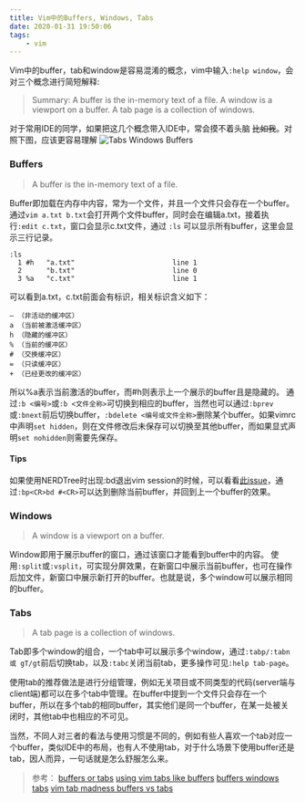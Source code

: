 ```yaml
---
title: Vim中的Buffers, Windows, Tabs
date: 2020-01-31 19:50:06
tags:
    - vim
---
```


Vim中的buffer，tab和window是容易混淆的概念，vim中输入`:help window`，会对三个概念进行简短解释:

> Summary:
> A buffer is the in-memory text of a file.
> A window is a viewport on a buffer.
> A tab page is a collection of windows.

对于常用IDE的同学，如果把这几个概念带入IDE中，常会摸不着头脑 ~~比如我~~。对照下图，应该更容易理解
![Tabs Windows Buffers](https://picture.wzmmmmj.com/vim-tabs-windows-buffers.jpg)

<!--more-->

### Buffers
> A buffer is the in-memory text of a file.

Buffer即加载在内存中内容，常为一个文件，并且一个文件只会存在一个buffer。通过`vim a.txt b.txt`会打开两个文件buffer，同时会在编辑a.txt，接着执行`:edit c.txt`，窗口会显示c.txt文件，通过 `:ls` 可以显示所有buffer，这里会显示三行记录。

```vim
:ls
  1 #h   "a.txt"                        line 1
  2      "b.txt"                        line 0
  3 %a   "c.txt"                        line 1
```

可以看到a.txt，c.txt前面会有标识，相关标识含义如下：

```
– （非活动的缓冲区）
a （当前被激活缓冲区）
h （隐藏的缓冲区）
% （当前的缓冲区）
# （交换缓冲区）
= （只读缓冲区）
+ （已经更改的缓冲区）
```

所以%a表示当前激活的buffer，而#h则表示上一个展示的buffer且是隐藏的。
通过`:b <编号>`或`:b <文件全称>`可切换到相应的buffer，当然也可以通过`:bprev`或`:bnext`前后切换buffer，`:bdelete <编号或文件全称>`删除某个buffer。如果vimrc中声明`set hidden`，则在文件修改后未保存可以切换至其他buffer，而如果显式声明`set nohidden`则需要先保存。

#### Tips
如果使用NERDTree时出现:bd退出vim session的时候，可以看看[此issue](https://github.com/preservim/nerdtree/issues/400)，通过`:bp<CR>bd #<CR>`可以达到删除当前buffer，并回到上一个buffer的效果。

### Windows
> A window is a viewport on a buffer.

Window即用于展示buffer的窗口，通过该窗口才能看到buffer中的内容。 使用`:split`或`:vsplit`，可实现分屏效果，在新窗口中展示当前buffer，也可在操作后加文件，新窗口中展示新打开的buffer。也就是说，多个window可以展示相同的buffer。

### Tabs

> A tab page is a collection of windows.

Tab即多个window的组合，一个tab中可以展示多个window，通过`:tabp/:tabn 或 gT/gt`前后切换tab，以及`:tabc`关闭当前tab，更多操作可见`:help tab-page`。

使用tab的推荐做法是进行分组管理，例如无关项目或不同类型的代码(server端与client端)都可以在多个tab中管理。在buffer中提到一个文件只会存在一个buffer，所以在多个tab的相同buffer，其实他们是同一个buffer，在某一处被关闭时，其他tab中也相应的不可见。

当然，不同人对三者的看法与使用习惯是不同的，例如有些人喜欢一个tab对应一个buffer，类似IDE中的布局，也有人不使用tab，对于什么场景下使用buffer还是tab，因人而异，一句话就是怎么舒服怎么来。

> 参考：
> [buffers or tabs](https://stackoverflow.com/questions/26708822/why-do-vim-experts-prefer-buffers-over-tabs)
> [using vim tabs like buffers](https://stackoverflow.com/questions/102384/using-vims-tabs-like-buffers/103590#103590)
> [buffers windows tabs](https://sanctum.geek.nz/arabesque/buffers-windows-tabs/)
> [vim tab madness buffers vs tabs](https://joshldavis.com/2014/04/05/vim-tab-madness-buffers-vs-tabs/)
